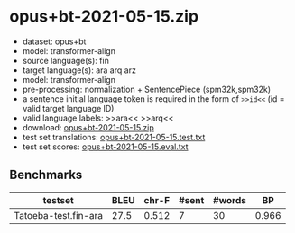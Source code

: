 # opus+bt-2021-05-15.zip

* dataset: opus+bt
* model: transformer-align
* source language(s): fin
* target language(s): ara arq arz
* model: transformer-align
* pre-processing: normalization + SentencePiece (spm32k,spm32k)
* a sentence initial language token is required in the form of `>>id<<` (id = valid target language ID)
* valid language labels: >>ara<< >>arq<<
* download: [opus+bt-2021-05-15.zip](https://object.pouta.csc.fi/Tatoeba-MT-models/fin-ara/opus+bt-2021-05-15.zip)
* test set translations: [opus+bt-2021-05-15.test.txt](https://object.pouta.csc.fi/Tatoeba-MT-models/fin-ara/opus+bt-2021-05-15.test.txt)
* test set scores: [opus+bt-2021-05-15.eval.txt](https://object.pouta.csc.fi/Tatoeba-MT-models/fin-ara/opus+bt-2021-05-15.eval.txt)

## Benchmarks

| testset | BLEU  | chr-F | #sent | #words | BP |
|---------|-------|-------|-------|--------|----|
| Tatoeba-test.fin-ara 	| 27.5 	| 0.512 	| 7 	| 30 	| 0.966 |

